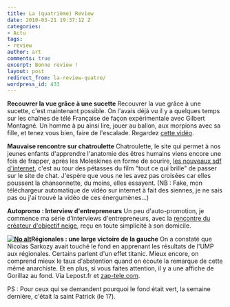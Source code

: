 ```yaml
---
title: La (quatrième) Review
date: 2010-03-21 19:37:12 Z
categories:
- Actu
tags:
- review
author: art
comments: true
excerpt: Bonne review !
layout: post
redirect_from: la-review-quatre/
wordpress_id: 433
---
```


**Recouvrer la vue grâce à une sucette**
Recouvrer la vue grâce à une sucette, c'est maintenant possible. On l'avais déjà vu il y a quelques temps sur les chaînes de télé Française de façon expérimentale avec Gilbert Montagné. Un homme à pu ainsi lire, jouer au ballon, aux morpions avec sa fille, et tenez vous bien, faire de l'escalade. Regardez [cette vidéo](http://www.youtube.com/watch?v=xNkw28fz9u0).

**Mauvaise rencontre sur chatroulette**
Chatroulette, le site qui permet à nos jeunes enfants d'apprendre l'anatomie des êtres humains viens encore une fois de frapper, après les Moleskines en forme de sourire, [les nouveaux sdf d'internet](http://www.youtube.com/watch?v=32vpgNiAH60), c'est au tour des pétasses du film "tout ce qui brille" de passer sur le site de chat. J'espère que vous ne les avez pas croisées car elles poussent la chansonnette, du moins, elles essayent. (NB : Fake, mon téléchargeur automatique de vidéo sur internet à fait des siennes, je ne sais pas ou j'ai trouvé la vidéo de ces énergumènes...)

**Autopromo : Interview d'entrepreneurs**
Un peu d'auto-promotion, je commence ma série d'interviews d'entrepreneurs, avec la [rencontre du créateur d'objectif neige](https://irz.fr/objectif-neige), reçu en toute simplicité à son domicile.

**<a href="https://static.irz.fr/2010/03/la-review.png"><img alt="No alt" data-src="https://static.irz.fr/2010/03/la-review-300x140.png" src="https://static.irz.fr/thumb.php?size=<100&crop=0&src=https://static.irz.fr/2010/03/la-review-300x140.png" /></a>Régionales : une large victoire de la gauche**
On a constaté que Nicolas Sarkozy avait touché le fond en apprenant les résultats de l'UMP aux régionales. Certains parlent d'un effet titanic. Mieux encore, on comprend mieux le taux d'abstention quand on écoute la remarque de cette mémé anarchiste. Et en plus, si vous faites attention, il y a une affiche de Gorillaz au fond.
Via Lepost.fr et [zap-tele.com](http://www.dailymotion.com/video/xcloc3_mamie-anarchiste_webcam).


PS : Pour ceux qui se demandent pourquoi le fond était vert, la semaine dernière, c'était la saint Patrick (le 17). 
